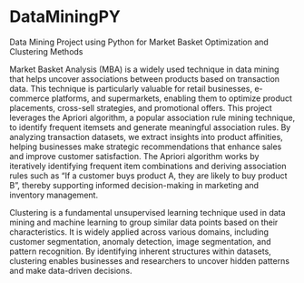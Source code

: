 # DataMiningPY
Data Mining Project using Python for Market Basket Optimization and Clustering Methods

Market Basket Analysis (MBA) is a widely used technique in data mining that helps uncover associations between products based on transaction data. This technique is particularly valuable for retail businesses, e-commerce platforms, and supermarkets, enabling them to optimize product placements, cross-sell strategies, and promotional offers. This project leverages the Apriori algorithm, a popular association rule mining technique, to identify frequent itemsets and generate meaningful association rules. By analyzing transaction datasets, we extract insights into product affinities, helping businesses make strategic recommendations that enhance sales and improve customer satisfaction. The Apriori algorithm works by iteratively identifying frequent item combinations and deriving association rules such as “If a customer buys product A, they are likely to buy product B”, thereby supporting informed decision-making in marketing and inventory management.

Clustering is a fundamental unsupervised learning technique used in data mining and machine learning to group similar data points based on their characteristics. It is widely applied across various domains, including customer segmentation, anomaly detection, image segmentation, and pattern recognition. By identifying inherent structures within datasets, clustering enables businesses and researchers to uncover hidden patterns and make data-driven decisions.

